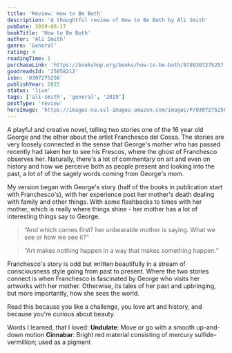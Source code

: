 ```yaml
---
title: 'Review: How to Be Both'
description: 'A thoughtful review of How to Be Both by Ali Smith'
pubDate: 2019-06-17
bookTitle: 'How to Be Both'
author: 'Ali Smith'
genre: 'General'
rating: 4
readingTime: 1
purchaseLink: 'https://bookshop.org/books/how-to-be-both/9780307275257'
goodreadsId: '25058212'
isbn: '0307275256'
publishYear: 2015
status: 'live'
tags: ['ali-smith', 'general', '2019']
postType: 'review'
heroImage: 'https://images-na.ssl-images-amazon.com/images/P/0307275256.01.L.jpg'
---
```


A playful and creative novel, telling two stories one of the 16 year old George and the other about the artist Franchesco del Cossa. The stories are very loosely connected in the sense that George's mother who has passed recently had taken her to see his Frescos, where the ghost of Franchesco observes her. Naturally, there's a lot of commentary on art and even on history and how we perceive both as people present and looking into the past, a lot of of the sagely words coming from George's mom.

My version began with George's story (half of the books in publication start with Franchesco's), with her experience post her mother's death dealing with family and other things. With some flashbacks to times with her mother, which is really where things shine - her mother has a lot of interesting things say to George.

>  “And which comes first? her unbearable mother is saying. What we see or how we see it?” 

> “Art makes nothing happen in a way that makes something happen.”

Franchesco's story is odd but written beautifully in a stream of consciousness style going from past to present. Where the two stories connect is when Franchesco is fascinated by George who visits her artworks with her mother. Otherwise, its tales of her past and upbringing, but more importantly, how she sees the world.

Read this because you like a challenge, you love art and history, and because you're curious about beauty.

Words I learned, that I loved:
**Undulate**: Move or go with a smooth up-and-down motion
**Cinnabar**: Bright red material consisting of mercury sulfide-vermillion;  used as a pigment